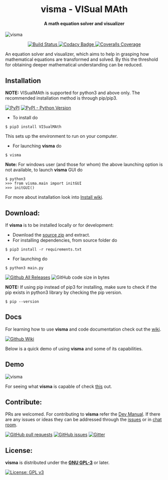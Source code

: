 <h1 align="center">
  visma - VISual MAth
</h1>

<h4 align="center">
A math equation solver and visualizer
</h4>

![visma](https://github.com/aerospaceresearch/visma/raw/master/assets/banner.png)

<p align="center">
  <a href="https://travis-ci.org/aerospaceresearch/visma">
    <img alt="Build Status" src="https://img.shields.io/travis/aerospaceresearch/visma.svg?style=for-the-badge">
  </a>
  <a href="https://www.codacy.com/app/aerospaceresearch/visma">
    <img alt="Codacy Badge" src="https://img.shields.io/codacy/grade/bed991e6ae14471d858c0890510ca8d2.svg?style=for-the-badge">
  </a>
  <a href="https://coveralls.io/github/aerospaceresearch/visma">
    <img alt="Coveralls Coverage" src="https://img.shields.io/coveralls/github/aerospaceresearch/visma.svg?style=for-the-badge">
  </a>
</p>


An equation solver and visualizer, which aims to help in grasping how mathematical equations are transformed and solved. By this the threshold for obtaining deeper mathematical understanding can be reduced.


## Installation

**NOTE:** VISualMAth is supported for python3 and above only. The recommended installation method is through pip/pip3.

[![PyPI](https://img.shields.io/pypi/v/VISualMAth.svg?style=for-the-badge)](https://pypi.org/project/VISualMAth)
[![PyPI - Python Version](https://img.shields.io/pypi/pyversions/VISualMAth.svg?style=for-the-badge)](https://pypi.org/project/VISualMAth)

- To install do

```shell
$ pip3 install VISualMAth
```

This sets up the environment to run on your computer.

- For launching **visma** do

```shell
$ visma
```

**Note:** For windows user (and those for whom) the above launching option is not available, to launch **visma** GUI do

```shell
$ python3
>>> from visma.main import initGUI
>>> initGUI()
```
For more about installation look into [Install wiki](https://github.com/aerospaceresearch/visma/wiki/Install).

## Download:

If **visma** is to be installed locally or for development:

- Download the [source zip](https://github.com/aerospaceresearch/visma/archive/master.zip) and extract.
- For installing dependencies, from source folder do

```shell
$ pip3 install -r requirements.txt
```

- For launching do

```shell
$ python3 main.py
```

[![Github All Releases](https://img.shields.io/github/downloads/aerospaceresearch/visma/total.svg?style=for-the-badge)](https://github.com/aerospaceresearch/visma/releases)
![GitHub code size in bytes](https://img.shields.io/github/languages/code-size/aerospaceresearch/visma.svg?style=for-the-badge)

**NOTE:** If using pip instead of pip3 for installing, make sure to check if the pip exists in python3 library by checking the pip version.

```shell
$ pip --version
```

## Docs

For learning how to use **visma** and code documentation check out the [wiki](https://github.com/aerospaceresearch/visma/wiki).

[![Github Wiki](https://img.shields.io/badge/wiki-visma-blue.svg?style=for-the-badge)](https://github.com/aerospaceresearch/visma/wiki)

Below is a quick demo of using **visma** and some of its capabilities.


## Demo

![visma](https://github.com/aerospaceresearch/visma/raw/master/assets/demo.gif)

For seeing what **visma** is capable of check [this](https://github.com/aerospaceresearch/visma/wiki/Capabilities) out.


## Contribute:

PRs are welcomed. For contributing to **visma** refer the [Dev Manual](https://github.com/aerospaceresearch/visma/wiki/DevMan). If there are any issues or ideas they can be addressed through the [issues](https://github.com/aerospaceresearch/visma/issues) or in [chat room](https://gitter.im/aerospaceresearch/visma).

[![GitHub pull requests](https://img.shields.io/github/issues-pr/aerospaceresearch/visma.svg?style=for-the-badge)](https://github.com/aerospaceresearch/visma/pulls)
[![GitHub issues](https://img.shields.io/github/issues/aerospaceresearch/visma.svg?style=for-the-badge)](https://github.com/aerospaceresearch/visma/issues)
[![Gitter](https://img.shields.io/gitter/room/aerospaceresearch/visma.svg?style=for-the-badge)](https://gitter.im/aerospaceresearch/visma)


## License:

**visma** is distributed under the [**GNU GPL-3**](https://github.com/aerospaceresearch/visma/blob/master/LICENSE) or later.

[![License: GPL v3](https://img.shields.io/github/license/aerospaceresearch/visma.svg?style=for-the-badge)](https://github.com/aerospaceresearch/visma/blob/master/LICENSE)
